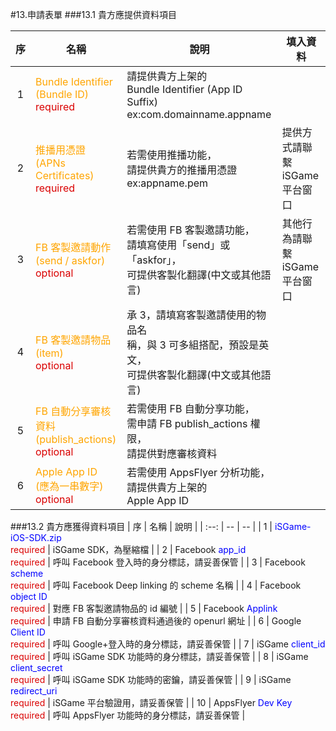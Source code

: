 #13.申請表單
###13.1 貴方應提供資料項目


| 序 | 名稱 | 說明 | 填入資料 |
| :--: | -- | -- | -- |
| 1 | <font color="orange">Bundle Identifier <br>(Bundle ID)</font> <br><font color="darkpink">required</font> | 請提供貴方上架的<br>Bundle Identifier (App ID Suffix)<br>ex:com.domainname.appname |  |
| 2 | <font color="orange">推播用憑證<br>(APNs Certificates)</font> <br><font color="darkpink">required</font> | 若需使用推播功能，<br>請提供貴方的推播用憑證<br>ex:appname.pem | 提供方式請聯繫<br>iSGame 平台窗口 |
| 3 | <font color="orange">FB 客製邀請動作<br>(send / askfor)</font> <br><font color="darkpink">optional</font> | 若需使用 FB 客製邀請功能，<br>請填寫使用「send」或「askfor」，<br>可提供客製化翻譯(中文或其他語言)| 其他行為請聯繫<br>iSGame 平台窗口 |
| 4 | <font color="orange">FB 客製邀請物品<br>(item)</font> <br><font color="darkpink">optional</font> | 承 3，請填寫客製邀請使用的物品名<br>稱，與 3 可多組搭配，預設是英文，<br>可提供客製化翻譯(中文或其他語言) |  |
| 5 | <font color="orange">FB 自動分享審核資料<br>(publish_actions)</font> <br><font color="darkpink">optional</font> | 若需使用 FB 自動分享功能，<br>需申請 FB publish_actions 權限，<br>請提供對應審核資料 |  |
| 6 | <font color="orange">Apple App ID<br>(應為一串數字)</font> <br><font color="darkpink">optional</font> | 若需使用 AppsFlyer 分析功能，<br>請提供貴方上架的<br>Apple App ID |  ||


###13.2 貴方應獲得資料項目
| 序 | 名稱 | 說明 |
| :--: | -- | -- |
| 1 | <font color="blue">iSGame-iOS-SDK.zip</font><br><font color="dark">required</font> | iSGame SDK，為壓縮檔 |
| 2 |  Facebook <font color="blue">app_id</font><br><font color="dark">required</font> | 呼叫 Facebook 登入時的身分標誌，請妥善保管 |
| 3 | Facebook <font color="blue">scheme</font><br><font color="dark">required</font> | 呼叫 Facebook Deep linking 的 scheme 名稱 |
| 4 | Facebook <font color="blue">object ID</font><br><font color="dark">required</font> | 對應 FB 客製邀請物品的 id 編號 |
| 5 | Facebook <font color="blue">Applink</font><br><font color="dark">required</font> | 申請 FB 自動分享審核資料通過後的 openurl 網址 |
| 6 | Google <font color="blue">Client ID</font><br><font color="dark">required</font> | 呼叫 Google+登入時的身分標誌，請妥善保管 |
| 7 | iSGame <font color="blue">client_id</font><br><font color="dark">required</font> | 呼叫 iSGame SDK 功能時的身分標誌，請妥善保管 |
| 8 | iSGame <font color="blue">client_secret</font><br><font color="dark">required</font> | 呼叫 iSGame SDK 功能時的密鑰，請妥善保管 |
| 9 | iSGame <font color="blue">redirect_uri</font><br><font color="dark">required</font> | iSGame 平台驗證用，請妥善保管 |
| 10 | AppsFlyer <font color="blue">Dev Key</font><br><font color="dark">required</font> | 呼叫 AppsFlyer 功能時的身分標誌，請妥善保管 |
